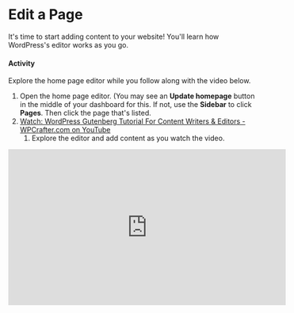 # Edit a Page
It's time to start adding content to your website! You'll learn how WordPress's editor works as you go.

#### Activity
Explore the home page editor while you follow along with the video below.

1. Open the home page editor. (You may see an **Update homepage** button in the middle of your dashboard for this. If not, use the **Sidebar** to click **Pages**. Then click the page that's listed.
1. [Watch: WordPress Gutenberg Tutorial For Content Writers & Editors - WPCrafter.com on YouTube](https://youtu.be/h9yIMQTUk04)
    1. Explore the editor and add content as you watch the video.

<iframe width="560" height="315" src="https://www.youtube.com/embed/h9yIMQTUk04" frameborder="0" allow="accelerometer; autoplay; encrypted-media; gyroscope; picture-in-picture" allowfullscreen></iframe>
